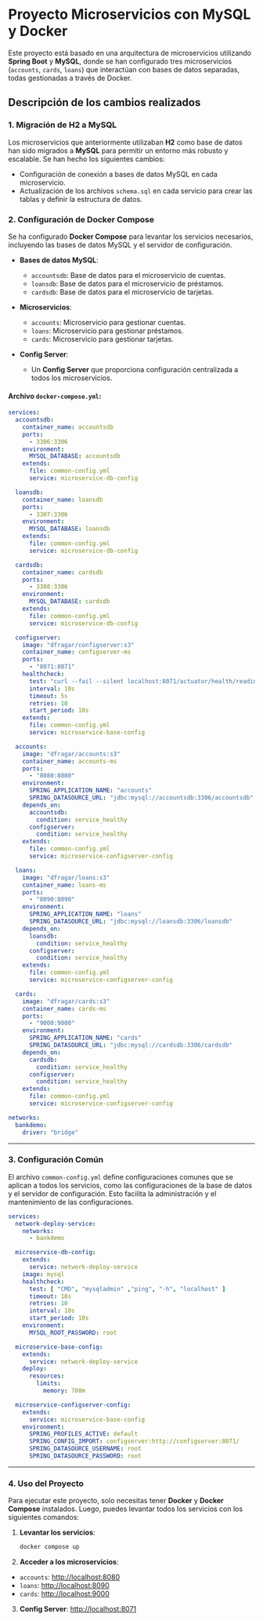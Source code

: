 # Proyecto Microservicios con MySQL y Docker

Este proyecto está basado en una arquitectura de microservicios utilizando **Spring Boot** y **MySQL**, donde se han configurado tres microservicios (`accounts`, `cards`, `loans`) que interactúan con bases de datos separadas, todas gestionadas a través de Docker.

## Descripción de los cambios realizados

### **1. Migración de H2 a MySQL**
Los microservicios que anteriormente utilizaban **H2** como base de datos han sido migrados a **MySQL** para permitir un entorno más robusto y escalable. Se han hecho los siguientes cambios:
- Configuración de conexión a bases de datos MySQL en cada microservicio.
- Actualización de los archivos `schema.sql` en cada servicio para crear las tablas y definir la estructura de datos.

### **2. Configuración de Docker Compose**
Se ha configurado **Docker Compose** para levantar los servicios necesarios, incluyendo las bases de datos MySQL y el servidor de configuración.

- **Bases de datos MySQL**:
  - `accountsdb`: Base de datos para el microservicio de cuentas.
  - `loansdb`: Base de datos para el microservicio de préstamos.
  - `cardsdb`: Base de datos para el microservicio de tarjetas.

- **Microservicios**:
  - `accounts`: Microservicio para gestionar cuentas.
  - `loans`: Microservicio para gestionar préstamos.
  - `cards`: Microservicio para gestionar tarjetas.

- **Config Server**:
  - Un **Config Server** que proporciona configuración centralizada a todos los microservicios.

#### **Archivo `docker-compose.yml`**:
```yaml
services:
  accountsdb:
    container_name: accountsdb
    ports:
      - 3306:3306
    environment:
      MYSQL_DATABASE: accountsdb
    extends:
      file: common-config.yml
      service: microservice-db-config

  loansdb:
    container_name: loansdb
    ports:
      - 3307:3306
    environment:
      MYSQL_DATABASE: loansdb
    extends:
      file: common-config.yml
      service: microservice-db-config

  cardsdb:
    container_name: cardsdb
    ports:
      - 3308:3306
    environment:
      MYSQL_DATABASE: cardsdb
    extends:
      file: common-config.yml
      service: microservice-db-config

  configserver:
    image: "dfragar/configserver:s3"
    container_name: configserver-ms
    ports:
      - "8071:8071"
    healthcheck:
      test: "curl --fail --silent localhost:8071/actuator/health/readiness | grep UP || exit 1"
      interval: 10s
      timeout: 5s
      retries: 10
      start_period: 10s
    extends:
      file: common-config.yml
      service: microservice-base-config

  accounts:
    image: "dfragar/accounts:s3"
    container_name: accounts-ms
    ports:
      - "8080:8080"
    environment:
      SPRING_APPLICATION_NAME: "accounts"
      SPRING_DATASOURCE_URL: "jdbc:mysql://accountsdb:3306/accountsdb"
    depends_on:
      accountsdb:
        condition: service_healthy
      configserver:
        condition: service_healthy
    extends:
      file: common-config.yml
      service: microservice-configserver-config

  loans:
    image: "dfragar/loans:s3"
    container_name: loans-ms
    ports:
      - "8090:8090"
    environment:
      SPRING_APPLICATION_NAME: "loans"
      SPRING_DATASOURCE_URL: "jdbc:mysql://loansdb:3306/loansdb"
    depends_on:
      loansdb:
        condition: service_healthy
      configserver:
        condition: service_healthy
    extends:
      file: common-config.yml
      service: microservice-configserver-config

  cards:
    image: "dfragar/cards:s3"
    container_name: cards-ms
    ports:
      - "9000:9000"
    environment:
      SPRING_APPLICATION_NAME: "cards"
      SPRING_DATASOURCE_URL: "jdbc:mysql://cardsdb:3306/cardsdb"
    depends_on:
      cardsdb:
        condition: service_healthy
      configserver:
        condition: service_healthy
    extends:
      file: common-config.yml
      service: microservice-configserver-config

networks:
  bankdemo:
    driver: "bridge"
```

---

### **3. Configuración Común**
El archivo `common-config.yml` define configuraciones comunes que se aplican a todos los servicios, como las configuraciones de la base de datos y el servidor de configuración. Esto facilita la administración y el mantenimiento de las configuraciones.

```yaml
services:
  network-deploy-service:
    networks:
      - bankdemo

  microservice-db-config:
    extends:
      service: network-deploy-service
    image: mysql
    healthcheck:
      test: [ "CMD", "mysqladmin" ,"ping", "-h", "localhost" ]
      timeout: 10s
      retries: 10
      interval: 10s
      start_period: 10s
    environment:
      MYSQL_ROOT_PASSWORD: root

  microservice-base-config:
    extends:
      service: network-deploy-service
    deploy:
      resources:
        limits:
          memory: 700m

  microservice-configserver-config:
    extends:
      service: microservice-base-config
    environment:
      SPRING_PROFILES_ACTIVE: default
      SPRING_CONFIG_IMPORT: configserver:http://configserver:8071/
      SPRING_DATASOURCE_USERNAME: root
      SPRING_DATASOURCE_PASSWORD: root
```

---

### **4. Uso del Proyecto**
Para ejecutar este proyecto, solo necesitas tener **Docker** y **Docker Compose** instalados. Luego, puedes levantar todos los servicios con los siguientes comandos:

1. **Levantar los servicios**:
    ```bash
    docker compose up
    ```

2. **Acceder a los microservicios**:
  - `accounts`: [http://localhost:8080](http://localhost:8080)
  - `loans`: [http://localhost:8090](http://localhost:8090)
  - `cards`: [http://localhost:9000](http://localhost:9000)

3. **Config Server**: [http://localhost:8071](http://localhost:8071)